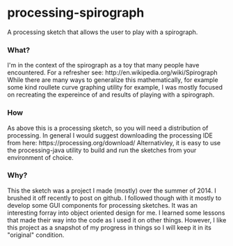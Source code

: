 processing-spirograph
=====================

A processing sketch that allows the user to play with a spirograph. 


<h3> What? </h3>
I'm in the context of the spirograph as a toy that many people have encountered. For a refresher see: http://en.wikipedia.org/wiki/Spirograph While there are many ways to generalize this mathematically, for example some kind roullete curve graphing utility for example, I was mostly focused on recreating the expereince of and results of playing with a spirograph.

<h3> How </h3>
As above this is a processing sketch, so you will need a distribution of processing. 
In general I would suggest downloading the processing IDE from here: https://processing.org/download/ 
Alternativley, it is easy to use the processing-java utility to build and run the sketches from your environment of choice. 

<h3> Why? </h3>
This the sketch was a project I made (mostly) over the summer of 2014. I brushed it off recently to post on github. I followed though with it mostly to develop some GUI components for processing sketches. It was an interesting forray into object oriented design for me. I learned some lessons that made their way into the code as I used it on other things. However, I like this project as a snapshot of my progress in things so I will keep it in its "original" condition. 


